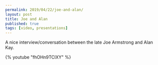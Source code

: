 ```yaml
---
permalink: 2019/04/22/joe-and-alan/
layout: post
title: Joe and Alan
published: true
tags: [video, presentations]
---
```


A nice interview/conversation between the late Joe
Armstrong and Alan Kay.

{% youtube "fhOHn9TClXY" %}
